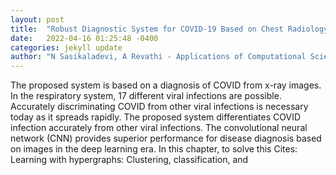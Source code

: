 ```yaml
---
layout: post
title:  "Robust Diagnostic System for COVID-19 Based on Chest Radiology Images"
date:   2022-04-16 01:25:48 -0400
categories: jekyll update
author: "N Sasikaladevi, A Revathi - Applications of Computational Science in Artificial , 2022"
---
```

The proposed system is based on a diagnosis of COVID from x-ray images. In the respiratory system, 17 different viral infections are possible. Accurately discriminating COVID from other viral infections is necessary today as it spreads rapidly. The proposed system differentiates COVID infection accurately from other viral infections. The convolutional neural network (CNN) provides superior performance for disease diagnosis based on images in the deep learning era. In this chapter, to solve this Cites: Learning with hypergraphs: Clustering, classification, and